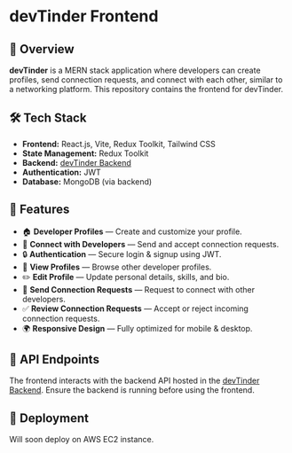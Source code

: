 # devTinder Frontend

## 🚀 Overview

**devTinder** is a MERN stack application where developers can create profiles, send connection requests, and connect with each other, similar to a networking platform. This repository contains the frontend for devTinder.

## 🛠 Tech Stack

* **Frontend:** React.js, Vite, Redux Toolkit, Tailwind CSS
* **State Management:** Redux Toolkit
* **Backend:** [devTinder Backend](https://github.com/ritikrajkvs/devTinder-backend)
* **Authentication:** JWT
* **Database:** MongoDB (via backend)


## 📌 Features

* 🏠 **Developer Profiles** — Create and customize your profile.
* 🤝 **Connect with Developers** — Send and accept connection requests.
* 🔒 **Authentication** — Secure login & signup using JWT.
* 👀 **View Profiles** — Browse other developer profiles.
* ✏️ **Edit Profile** — Update personal details, skills, and bio.
* 📩 **Send Connection Requests** — Request to connect with other developers.
* ✅ **Review Connection Requests** — Accept or reject incoming connection requests.
* 🌍 **Responsive Design** — Fully optimized for mobile & desktop.

## 🔧 API Endpoints

The frontend interacts with the backend API hosted in the [devTinder Backend](https://github.com/ritikrajkvs/devTinder-backend).
Ensure the backend is running before using the frontend.

## 🚀 Deployment

Will soon deploy on AWS EC2 instance.
